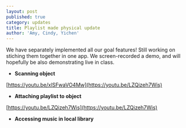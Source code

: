 ```yaml
---
layout: post
published: true
category: updates
title: Playlist made physical update
author: 'Amy, Cindy, Yichen'
---
```

We have separately implemented all our goal features! Still working on stiching them together in one app. We screen-recorded a demo, and will hopefully be also demonstrating live in class.

- **Scanning object**

[https://youtu.be/xlSFwaVO4Mw](https://youtu.be/LZQizeh7Wis)

- **Attaching playlist to object**


[https://youtu.be/LZQizeh7Wis](https://youtu.be/LZQizeh7Wis)

- **Accessing music in local library**




